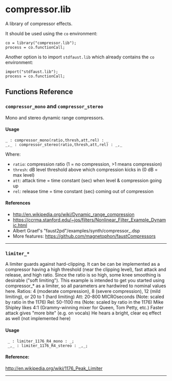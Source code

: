
# compressor.lib 
A library of compressor effects.

It should be used using the `co` environment:

```
co = library("compressor.lib");
process = co.functionCall;
```

Another option is to import `stdfaust.lib` which already contains the `co`
environment:

```
import("stdfaust.lib");
process = co.functionCall;
```

## Functions Reference

### `compressor_mono` and `compressor_stereo`
Mono and stereo dynamic range compressors.

#### Usage

```
_ : compressor_mono(ratio,thresh,att,rel) : _
_,_ : compressor_stereo(ratio,thresh,att,rel) : _,_
```

Where:

* `ratio`: compression ratio (1 = no compression, >1 means compression)
* `thresh`: dB level threshold above which compression kicks in (0 dB = max level)
* `att`: attack time = time constant (sec) when level & compression going up
* `rel`: release time = time constant (sec) coming out of compression

#### References

* <http://en.wikipedia.org/wiki/Dynamic_range_compression>
* <https://ccrma.stanford.edu/~jos/filters/Nonlinear_Filter_Example_Dynamic.html>
* Albert Graef's "faust2pd"/examples/synth/compressor_.dsp
* More features: <https://github.com/magnetophon/faustCompressors>

---


### `limiter_*`
A limiter guards against hard-clipping.  It can be can be
implemented as a compressor having a high threshold (near the
clipping level), fast attack and release, and high ratio.  Since
the ratio is so high, some knee smoothing is
desirable ("soft limiting").  This example is intended
to get you started using compressor_* as a limiter, so all
parameters are hardwired to nominal values here.
Ratios: 4 (moderate compression), 8 (severe compression),
         12 (mild limiting), or 20 to 1 (hard limiting)
  Att: 20-800 MICROseconds (Note: scaled by ratio in the 1176)
  Rel: 50-1100 ms (Note: scaled by ratio in the 1176)
  Mike Shipley likes 4:1 (Grammy-winning mixer for Queen, Tom Petty, etc.)
    Faster attack gives "more bite" (e.g. on vocals)
    He hears a bright, clear eq effect as well (not implemented here)

#### Usage

```
 _ : limiter_1176_R4_mono : _;
 _,_ : limiter_1176_R4_stereo : _,_;
```

#### Reference:

<http://en.wikipedia.org/wiki/1176_Peak_Limiter>

---

